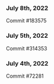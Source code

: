 ### July 8th, 2022

Commit #183575

### July 5th, 2022

Commit #314353


### July 4th, 2022

Commit #72281
